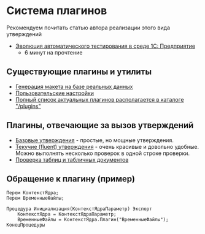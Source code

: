 # Система плагинов

Рекомендуем почитать статью автора реализации этого вида утверждений

- [Эволюция автоматического тестирования в среде 1С: Предприятие](http://habrahabr.ru/post/270061/)
  - 6 минут на прочтение

## Существующие плагины и утилиты

- [Генерация макета на базе реальных данных](Генерация-данных.MD)
- [Пользовательские настройки](Плагин-Настройки.MD)
- [Полный список актуальных плагинов располагается в каталоге "/plugins"](/plugins)

## Плагины, отвечающие за вызов утверждений

- [Базовые утверждения](Базовые-утверждения.MD) - простые, но мощные утверждения.
- [Текучие (fluent) утверждения](Текучие-(fluent)-утверждения.MD) - очень красивые и довольно удобные. Можно выполнять несколько проверок в одной строке проверки.
- [Проверка таблиц и табличных документов](Проверка-таблиц-и-табличных-документов.MD)

## Обращение к плагину (пример)

```bsl
Перем КонтекстЯдра;
Перем ВременныеФайлы;

Процедура Инициализация(КонтекстЯдраПараметр) Экспорт
	КонтекстЯдра = КонтекстЯдраПараметр;
	ВременныеФайлы = КонтекстЯдра.Плагин("ВременныеФайлы");
КонецПроцедуры
```
